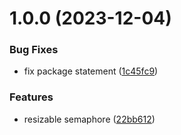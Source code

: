 # 1.0.0 (2023-12-04)


### Bug Fixes

* fix package statement ([1c45fc9](https://github.com/tlkamp/go-semaphore/commit/1c45fc9b338db933523c3c3e60175f598350daf2))


### Features

* resizable semaphore ([22bb612](https://github.com/tlkamp/go-semaphore/commit/22bb6120dc787b6b6e8fda56ae67e530d43d59ad))

